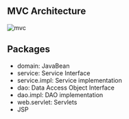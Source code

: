 ## MVC Architecture
![mvc](https://github.com/weltond/DataStructure/blob/master/Head%20First%20Servlet%20and%20JSP/MyLoginMVC/MVC.PNG)

## Packages
- domain: 		JavaBean
- service: 		Service Interface
- service.impl: 	Service implementation
- dao:			Data Access Object Interface
- dao.impl:		DAO implementation
- web.servlet:	Servlets
- JSP
